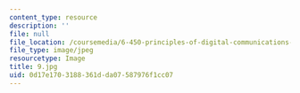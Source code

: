```yaml
---
content_type: resource
description: ''
file: null
file_location: /coursemedia/6-450-principles-of-digital-communications-i-fall-2006/0d17e1703188361dda07587976f1cc07_9.jpg
file_type: image/jpeg
resourcetype: Image
title: 9.jpg
uid: 0d17e170-3188-361d-da07-587976f1cc07
---
```

